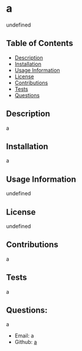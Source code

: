 # a
  undefined

  ## Table of Contents
  - [Description](#description)
  - [Installation](#install)
  - [Usage Information](#usage)
  - [License](#license)
  - [Contributions](#contribution)
  - [Tests](#test)
  - [Questions](#quesdev)

  ## Description
  a

  ## Installation
  a

  ## Usage Information
  undefined

  ## License
  undefined

  ## Contributions
  a

  ## Tests
  a

  ## Questions:
  a
  - Email: a
  - Github: [a](https://github.com/a)
  
  